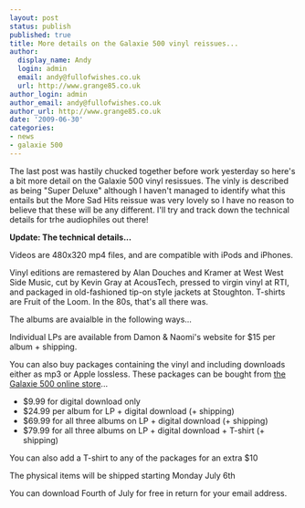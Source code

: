 ```yaml
---
layout: post
status: publish
published: true
title: More details on the Galaxie 500 vinyl reissues...
author:
  display_name: Andy
  login: admin
  email: andy@fullofwishes.co.uk
  url: http://www.grange85.co.uk
author_login: admin
author_email: andy@fullofwishes.co.uk
author_url: http://www.grange85.co.uk
date: '2009-06-30'
categories:
- news
- galaxie 500
---
```

<div class="imagebox-a"><figure class="caption "><figcaption class="caption-text"></figcaption></figure></div>
<p>The last post was hastily chucked together before work yesterday so here's a bit more detail on the Galaxie 500 vinyl resissues. The vinly is described as being "Super Deluxe" although I haven't managed to identify what this entails but the More Sad Hits reissue was very lovely so I have no reason to believe that these will be any different. I'll try and track down the technical details for trhe audiophiles out there!</p>
<p><ins datetime="2009-06-30T22:58:16+00:00"></p>
<p><strong>Update: The technical details...</strong></p>
<p>Videos are 480x320 mp4 files, and are compatible with iPods and iPhones.</p>
<p>Vinyl editions are remastered by Alan Douches and Kramer at West West Side Music, cut by Kevin Gray at AcousTech, pressed to virgin vinyl at RTI, and packaged in old-fashioned tip-on style jackets at Stoughton. T-shirts are Fruit of the Loom. In the 80s, that's all there was.</p>
<p></ins></p>
<p>The albums are avaialble in the following ways...</p>
<p>Individual LPs are available from Damon & Naomi's website for $15 per album + shipping.</p>
<p>You can also buy packages containing the vinyl and including downloads either as mp3 or Apple lossless. These packages can be bought from <a href="http://www.fierybreeze.com">the Galaxie 500 online store</a>...</p>
<ul>
<li>$9.99 for digital download only</li>
<li>$24.99 per album for LP + digital download (+ shipping)</li>
<li>$69.99 for all three albums on LP + digital download (+ shipping)</li>
<li>$79.99 for all three albums on LP + digital download + T-shirt (+ shipping)</li>
</ul>
<p>You can also add a T-shirt to any of the packages for an extra $10</p>
<p>The physical items will be shipped starting Monday July 6th</p>
<p>You can download Fourth of July for free in return for your email address.</p>
